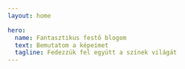 ```yaml
---
layout: home

hero:
  name: Fantasztikus festő blogom
  text: Bemutatom a képeimet
  tagline: Fedezzük fel együtt a színek világát
---
```

<script setup>
  
  import ArticleCard from "../.vitepress/theme/components/ArticleCard.vue"
  import { useData } from 'vitepress'

  const cards =
    {
        title: 'Bárnai templom',
        description: 'Üdvözöllek a festő blogomon! Itt majd megosztom veled festményeimet, kreatív gondolataimat és az elkészült alkotásaimat.',
        image: '/blog/images/temple.jpg',
        author: 'HadikP',
        date: '2024-12-11',
        path: '/blog/hu/article-1.md'
    }
  /* const cards = {
    en: [
      {
        title: 'Bárnai templom',
        description: 'Welcome to my art blog! Here I share my paintings, creative insights, and thoughts on art.',
        image: '/blog/images/temple.jpg',
        author: 'HadikP',
        date: '2024-12-11',
        path: '/blog/articles/en/article-1.md'
      } 
    ],
    hu: [
      {
        title: 'Bárnai templom',
        description: 'Üdvözöllek a festő blogomon! Itt majd megosztom veled festményeimet, kreatív gondolataimat és az elkészült alkotásaimat.',
        image: '/blog/images/temple.jpg',
        author: 'HadikP',
        date: '2024-12-11',
        path: '/blog/articles/hu/article-1.md'
      }
    ],
    de: [
      {
        title: 'Bárnai templom',
        description: 'Willkommen auf meinem Kunst-Blog! Hier teile ich Gemälde, kreative Einblicke und Gedanken zur Kunst.',
        image: '/blog/images/temple.jpg',
        author: 'HadikP',
        date: '2024-12-11',
        path: '/blog/articles/de/article-1.md'
      }
    ]
  }

  

  const supportedLanguages = ['en', 'hu', 'de']
  const defaultLanguage = 'en'

  //böngésző nyelvének lekérése
  const browserLanguage = navigator.language.split('-')[0]; // Csak a nyelvkód kell (pl. "en")
  const selectedLanguage = supportedLanguages.includes(browserLanguage) ? browserLanguage  : defaultLanguage
  console.log(browserLanguage)
  // Átirányítás, ha nem a megfelelő nyelvi útvonalon vagy
if (!window.location.pathname.startsWith(`/${selectedLanguage}/`)) {
  window.location.href = `/${selectedLanguage}/` + window.location.pathname.slice(1);
} */

</script>

<ArticleCard :cards="cards" />



<!-- const cardsData = [
  {
    image: '/blog/images/temple.jpg',
    title: 'Festmény 1 címe',
    description: 'Ez egy rövid leírás a Festmény 1-ről.',
    link: '/blog/artic
    
    les/article-1',
    author: 'HP'
  },
  {
    image: 'https://webaruhaz.napfenyes.hu/wp-content/uploads/2022/12/kis-herceg.jpg',
    title: 'Festmény 2 címe',
    description: 'Ez egy rövid leírás a Festmény 2-ről.',
    link: '/festmenyek/festmeny-2',
    author: 'HP'
  },
  {
    image: 'https://via.placeholder.com/300',
    title: 'Festmény 3 címe',
    description: 'Ez egy rövid leírás a Festmény 3-ról.',
    link: '/festmenyek/festmeny-3',
    author: 'HP'
  }
]; 

 -->

